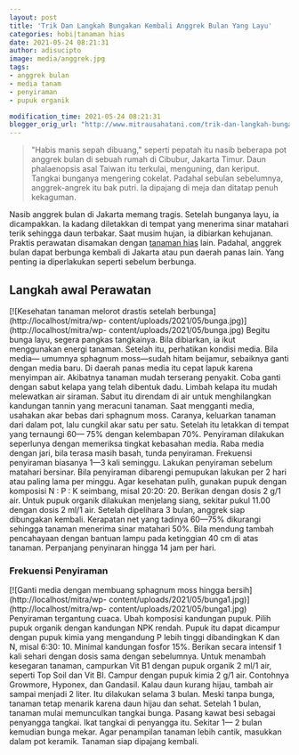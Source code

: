 ```yaml
---
layout: post
title: 'Trik Dan Langkah Bungakan Kembali Anggrek Bulan Yang Layu'
categories: hobi|tanaman hias
date: 2021-05-24 08:21:31
author: adisucipto
image: media/anggrek.jpg
tags:
- anggrek bulan
- media tanam
- penyiraman
- pupuk organik

modification_time: 2021-05-24 08:21:31
blogger_orig_url: "http://www.mitrausahatani.com/trik-dan-langkah-bungakan-kembali.html"
---
```


> "Habis manis sepah dibuang," seperti pepatah itu nasib beberapa pot anggrek
> bulan di sebuah rumah di Cibubur, Jakarta Timur. Daun phalaenopsis asal
> Taiwan itu terkulai, menguning, dan keriput. Tangkai bunganya mengering
> cokelat. Padahal sebulan sebelumnya, anggrek-angrek itu bak putri. Ia
> dipajang di meja dan ditatap penuh kekaguman.

Nasib anggrek bulan di Jakarta memang tragis. Setelah bunganya layu, ia
dicampakkan. Ia kadang diletakkan di tempat yang menerima sinar matahari terik
sehingga daun terbakar. Saat musim hujan, ia dibiarkan kehujanan. Praktis
perawatan disamakan dengan [tanaman hias](https://www.mitrausahatani.com/tanaman-hias
"tanaman hias") lain. Padahal, anggrek bulan dapat berbunga kembali di Jakarta
atau pun daerah panas lain. Yang penting ia diperlakukan seperti sebelum
berbunga.

## Langkah awal Perawatan

[![Kesehatan tanaman melorot drastis setelah
berbunga](http://localhost/mitra/wp-
content/uploads/2021/05/bunga.jpg)](http://localhost/mitra/wp-
content/uploads/2021/05/bunga.jpg) Begitu bunga layu, segera pangkas
tangkainya. Bila dibiarkan, ia ikut menggunakan energi tanaman. Setelah itu,
perhatikan kondisi media. Bila media— umumnya sphagnum moss—sudah hitam
beijamur, sebaiknya ganti dengan media baru. Di daerah panas media itu cepat
lapuk karena menyimpan air. Akibatnya tanaman mudah terserang penyakit. Coba
ganti dengan sabut kelapa yang telah dibentuk dadu. Limbah kelapa itu mudah
melewatkan air siraman. Sabut itu direndam di air untuk menghilangkan
kandungan tannin yang meracuni tanaman. Saat mengganti media, usahakan akar
bebas dari sphagnum moss. Caranya, keluarkan tanaman dari dalam pot, lalu
cungkil akar satu per satu. Setelah itu letakkan di tempat yang ternaungi 60—
75% dengan kelembapan 70%. Penyiraman dilakukan seperlunya dengan memeriksa
tingkat kebasahan media. Raba media dengan jari, bila terasa masih basah,
tunda penyiraman. Frekuensi penyiraman biasanya 1—3 kali seminggu. Lakukan
penyiraman sebelum matahari bersinar. Bila penyiraman dibarengi pemupukan
lakukan per 2 hari atau paling lama per minggu. Agar kesehatan pulih, gunakan
pupuk dengan komposisi N : P : K seimbang, misal 20:20: 20. Berikan dengan
dosis 2 g/1 air. Untuk pupuk organik dilakukan menjelang siang, sekitar pukul
11.00 dengan dosis 2 ml/1 air. Setelah dipelihara 3 bulan, anggrek siap
dibungakan kembali. Kerapatan net yang tadinya 60—75% dikurangi sehingga
tanaman menerima sinar matahari 50%. Bila mendung tambah pencahayaan dengan
bantuan lampu pada ketinggian 40 cm di atas tanaman. Perpanjang penyinaran
hingga 14 jam per hari.

### Frekuensi Penyiraman

[![Ganti media dengan membuang sphagnum moss hingga
bersih](http://localhost/mitra/wp-
content/uploads/2021/05/bunga1.jpg)](http://localhost/mitra/wp-
content/uploads/2021/05/bunga1.jpg) Penyiraman tergantung cuaca. Ubah
komposisi kandungan pupuk. Pilih pupuk organik dengan kandungan NPK rendah.
Pupuk itu dapat dicampur dengan pupuk kimia yang mengandung P lebih tinggi
dibandingkan K dan N, misal 6:30: 10. Minimal kandungan fosfor 15%. Berikan
secara intensif 1 kali sehari dengan dosis sama dengan sebelumnya. Untuk
menambah kesegaran tanaman, campurkan Vit B1 dengan pupuk organik 2 ml/1 air,
seperti Top Soil dan Vit BI. Campur dengan pupuk kimia 2 g/1 air. Contohnya
Growmore, Hyponex, dan Gandasil. Kalau daun kurang hijau, tambah air sampai
menjadi 2 liter. Itu dilakukan selama 3 bulan. Meski tanpa bunga, tanaman
tetap menarik karena daun hijau dan sehat. Setelah 1 bulan, tanaman mulai
memunculkan tangkai bunga. Pasang kawat besi sebagai penyangga tangkai. Ikat
tangkai di penyangga itu. Sekitar 1— 2 bulan kemudian bunga mekar. Agar
penampilan tanaman lebih cantik, masukkan dalam pot keramik. Tanaman siap
dipajang kembali.


